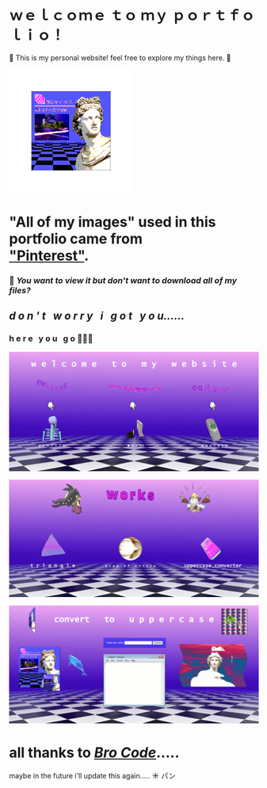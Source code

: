 # ｗｅｌｃｏｍｅ ｔｏ  ｍｙ ｐｏｒｔｆｏｌｉｏ！

🌴 This is my personal website! feel free to explore my things here. 🌴

![Spinning](https://github.com/Mattillac/personal_web_portfolio/blob/main/static/images/album.gif)
 
# "All of my images" used in this portfolio came from <br> ["Pinterest"](https://ph.pinterest.com/pin/43910165110412752/).
 
### 🌃 _You want to view it but don't want to download all of my files?_

## _d o n ' t_ &nbsp; _w o r r y_ &nbsp; _i_ &nbsp; _g o t_ &nbsp; _y o u......_

### **h e r e** &nbsp; **y o u** &nbsp; **g o** 📼🌸🐬

![sneak p e e k](https://github.com/Mattillac/personal_web_portfolio/blob/main/static/images/Screenshot%202025-10-08%20162033.png)

![sneak p e e k](https://github.com/Mattillac/personal_web_portfolio/blob/main/static/images/Screenshot%202025-10-08%20162044.png)

![sneak p e e k](https://github.com/Mattillac/personal_web_portfolio/blob/main/static/images/Screenshot%202025-10-08%20162059.png)

# all thanks to [**_Bro Code_**](https://www.youtube.com/watch?v=HD13eq_Pmp8&t=439s).....

maybe in the future i'll update this again..... ☀️
パン